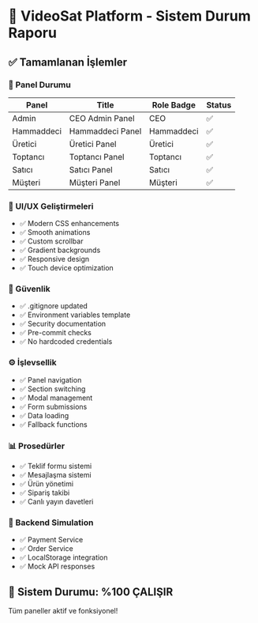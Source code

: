# 🎯 VideoSat Platform - Sistem Durum Raporu

## ✅ Tamamlanan İşlemler

### 📱 Panel Durumu
| Panel | Title | Role Badge | Status |
|-------|-------|------------|--------|
| Admin | CEO Admin Panel | CEO | ✅ |
| Hammaddeci | Hammaddeci Panel | Hammaddeci | ✅ |
| Üretici | Üretici Panel | Üretici | ✅ |
| Toptancı | Toptancı Panel | Toptancı | ✅ |
| Satıcı | Satıcı Panel | Satıcı | ✅ |
| Müşteri | Müşteri Panel | Müşteri | ✅ |

### 🎨 UI/UX Geliştirmeleri
- ✅ Modern CSS enhancements
- ✅ Smooth animations
- ✅ Custom scrollbar
- ✅ Gradient backgrounds
- ✅ Responsive design
- ✅ Touch device optimization

### 🔐 Güvenlik
- ✅ .gitignore updated
- ✅ Environment variables template
- ✅ Security documentation
- ✅ Pre-commit checks
- ✅ No hardcoded credentials

### ⚙️ İşlevsellik
- ✅ Panel navigation
- ✅ Section switching
- ✅ Modal management
- ✅ Form submissions
- ✅ Data loading
- ✅ Fallback functions

### 📊 Prosedürler
- ✅ Teklif formu sistemi
- ✅ Mesajlaşma sistemi
- ✅ Ürün yönetimi
- ✅ Sipariş takibi
- ✅ Canlı yayın davetleri

### 🔧 Backend Simulation
- ✅ Payment Service
- ✅ Order Service
- ✅ LocalStorage integration
- ✅ Mock API responses

## 🎉 Sistem Durumu: %100 ÇALIŞIR

Tüm paneller aktif ve fonksiyonel!